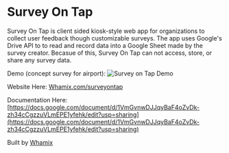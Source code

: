 # Survey On Tap


Survey On Tap is client sided kiosk-style web app for organizations to collect user feedback though customizable surveys. The app uses Google's Drive API to to read and record data into a Google Sheet  made by the survey creator. Becasue of this, Survey On Tap can not access, store, or share any survey data. 

Demo (concept survey for airport):
![Survey on Tap Demo](demo.gif)


Website Here: [Whamix.com/surveyontap](Whamix.com/surveyontap)

Documentation Here: [https://docs.google.com/document/d/1VmGvnwDJJqyBaF4oZvDk-zh34cCgzzuVLmEPE1yfehk/edit?usp=sharing](https://docs.google.com/document/d/1VmGvnwDJJqyBaF4oZvDk-zh34cCgzzuVLmEPE1yfehk/edit?usp=sharing)

Built by [Whamix](Whamix.com)
